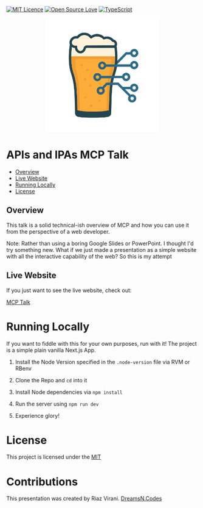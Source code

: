 [![MIT Licence](https://badges.frapsoft.com/os/mit/mit.png?v=103)](https://opensource.org/licenses/mit-license.php)
[![Open Source Love](https://badges.frapsoft.com/os/v2/open-source.svg?v=103)](https://github.com/ellerbrock/open-source-badges/)
[![TypeScript](https://badges.frapsoft.com/typescript/code/typescript.png?v=103)](https://github.com/ellerbrock/typescript-badges/)

<p align="center">
  <img src="public/logo.png" width="300">
</p>

# APIs and IPAs MCP Talk

* [Overview](#overview)
* [Live Website](#live-website)
* [Running Locally](#running-locally)
* [License](#license)

## Overview

This talk is a solid technical-ish overview of MCP and how you can use it from the perspective of a web developer.

Note: Rather than using a boring Google Slides or PowerPoint. I thought I'd try something new. What if we just made a presentation as a simple website with all the interactive capability of the web? So this is my attempt 

## Live Website

If you just want to see the live website, check out:

[MCP Talk](https://mcp-talk.dreamsn.codes)


# Running Locally

If you want to fiddle with this for your own purposes, run with it! The project is a simple plain vanilla Next.js App.

1. Install the Node Version specified in the `.node-version` file via RVM or RBenv

1. Clone the Repo and `cd` into it

1. Install Node dependencies via `npm install`

1. Run the server using `npm run dev`

1. Experience glory!

# License

This project is licensed under the [MIT](./LICENSE)

# Contributions

This presentation was created by Riaz Virani. [DreamsN.Codes](https://www.dreamsn.codes)

